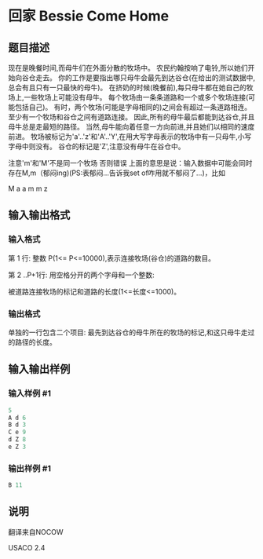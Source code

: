 # 回家 Bessie Come Home

## 题目描述

现在是晚餐时间,而母牛们在外面分散的牧场中。 农民约翰按响了电铃,所以她们开始向谷仓走去。 你的工作是要指出哪只母牛会最先到达谷仓(在给出的测试数据中,总会有且只有一只最快的母牛)。 在挤奶的时候(晚餐前),每只母牛都在她自己的牧场上,一些牧场上可能没有母牛。 每个牧场由一条条道路和一个或多个牧场连接(可能包括自己)。 有时，两个牧场(可能是字母相同的)之间会有超过一条道路相连。 至少有一个牧场和谷仓之间有道路连接。 因此,所有的母牛最后都能到达谷仓,并且母牛总是走最短的路径。 当然,母牛能向着任意一方向前进,并且她们以相同的速度前进。 牧场被标记为'a'..'z'和'A'..'Y',在用大写字母表示的牧场中有一只母牛,小写字母中则没有。 谷仓的标记是'Z',注意没有母牛在谷仓中。

注意'm'和'M'不是同一个牧场 否则错误 上面的意思是说：输入数据中可能会同时存在M,m（郁闷ing)(PS:表郁闷…告诉我set of咋用就不郁闷了…)，比如

M a a m m z

## 输入输出格式

### 输入格式

第 1 行: 整数 P(1<= P<=10000),表示连接牧场(谷仓)的道路的数目。

第 2 ..P+1行: 用空格分开的两个字母和一个整数:

被道路连接牧场的标记和道路的长度(1<=长度<=1000)。

### 输出格式

单独的一行包含二个项目: 最先到达谷仓的母牛所在的牧场的标记,和这只母牛走过的路径的长度。

## 输入输出样例

### 输入样例 #1

```cpp
5
A d 6
B d 3
C e 9
d Z 8
e Z 3
```


### 输出样例 #1

```cpp
B 11

```
## 说明

翻译来自NOCOW

USACO 2.4

